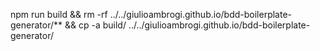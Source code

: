 npm run build && rm -rf ../../giulioambrogi.github.io/bdd-boilerplate-generator/** && cp -a build/ ../../giulioambrogi.github.io/bdd-boilerplate-generator/
